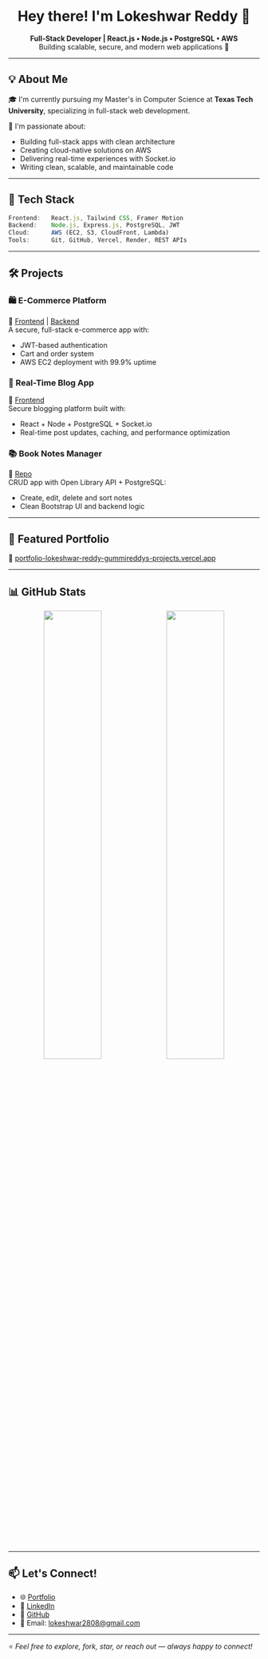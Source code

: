 <h1 align="center">Hey there! I'm Lokeshwar Reddy 👋</h1>

<p align="center">
  <b>Full-Stack Developer | React.js • Node.js • PostgreSQL • AWS</b><br/>
  Building scalable, secure, and modern web applications 🚀
</p>

---

## 💡 About Me

🎓 I'm currently pursuing my Master's in Computer Science at **Texas Tech University**, specializing in full-stack web development.

🔭 I'm passionate about:
- Building full-stack apps with clean architecture
- Creating cloud-native solutions on AWS
- Delivering real-time experiences with Socket.io
- Writing clean, scalable, and maintainable code

---

## 🧠 Tech Stack

```js
Frontend:   React.js, Tailwind CSS, Framer Motion  
Backend:    Node.js, Express.js, PostgreSQL, JWT  
Cloud:      AWS (EC2, S3, CloudFront, Lambda)  
Tools:      Git, GitHub, Vercel, Render, REST APIs
```

---

## 🛠 Projects

### 🛍️ E-Commerce Platform
🔗 [Frontend](https://github.com/Lokeshwar28/E-commerce-frontend) | [Backend](https://github.com/Lokeshwar28/E-commerce-backend)  
A secure, full-stack e-commerce app with:
- JWT-based authentication
- Cart and order system
- AWS EC2 deployment with 99.9% uptime

### 💬 Real-Time Blog App
🔗 [Frontend](https://github.com/Lokeshwar28/Realtime_blog_frontend)  
Secure blogging platform built with:
- React + Node + PostgreSQL + Socket.io
- Real-time post updates, caching, and performance optimization

### 📚 Book Notes Manager
🔗 [Repo](https://github.com/Lokeshwar28/Book-notes)  
CRUD app with Open Library API + PostgreSQL:
- Create, edit, delete and sort notes
- Clean Bootstrap UI and backend logic

---

## 🔗 Featured Portfolio

🚀 [portfolio-lokeshwar-reddy-gummireddys-projects.vercel.app](https://portfolio-lokeshwar-reddy-gummireddys-projects.vercel.app/)

---

## 📊 GitHub Stats

<p align="center">
  <img src="https://github-readme-stats.vercel.app/api?username=Lokeshwar28&show_icons=true&theme=tokyonight" width="48%"/>
  <img src="https://github-readme-stats.vercel.app/api/top-langs/?username=Lokeshwar28&layout=compact&theme=tokyonight" width="48%"/>
</p>

---

## 📫 Let's Connect!

- 🌐 [Portfolio](https://portfolio-lokeshwar-reddy-gummireddys-projects.vercel.app/)
- 💼 [LinkedIn](https://www.linkedin.com/in/lokesh-reddy-g/)
- 🐙 [GitHub](https://github.com/Lokeshwar28)
- 📧 Email: lokeshwar2808@gmail.com

---

⭐ *Feel free to explore, fork, star, or reach out — always happy to connect!*
